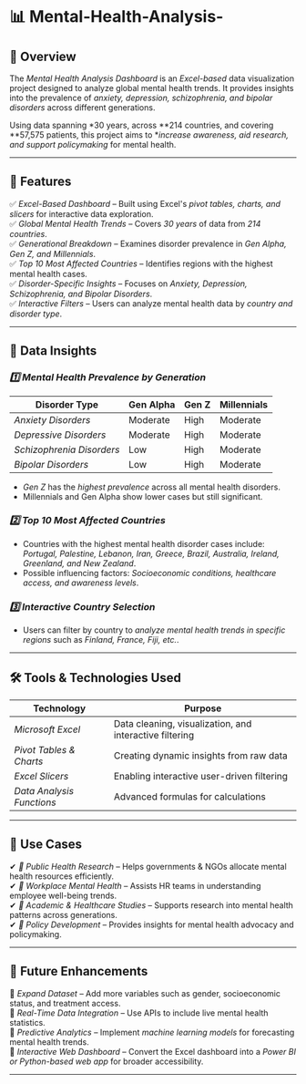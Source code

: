 # 📊  Mental-Health-Analysis- 

## 📝 Overview  
The *Mental Health Analysis Dashboard* is an *Excel-based* data visualization project designed to analyze global mental health trends. It provides insights into the prevalence of *anxiety, depression, schizophrenia, and bipolar disorders* across different generations.  

Using data spanning *30 years, across **214 countries, and covering **57,575 patients, this project aims to **increase awareness, aid research, and support policymaking* for mental health.  

---

## 🚀 Features  
✅ *Excel-Based Dashboard* – Built using Excel's *pivot tables, charts, and slicers* for interactive data exploration.  
✅ *Global Mental Health Trends* – Covers *30 years* of data from *214 countries*.  
✅ *Generational Breakdown* – Examines disorder prevalence in *Gen Alpha, Gen Z, and Millennials*.  
✅ *Top 10 Most Affected Countries* – Identifies regions with the highest mental health cases.  
✅ *Disorder-Specific Insights* – Focuses on *Anxiety, Depression, Schizophrenia, and Bipolar Disorders*.  
✅ *Interactive Filters* – Users can analyze mental health data by *country and disorder type*.  

---

## 🔎 Data Insights  
### *1️⃣ Mental Health Prevalence by Generation*  
| Disorder Type         | Gen Alpha | Gen Z | Millennials |
|----------------------|----------|------|------------|
| *Anxiety Disorders*   | Moderate | High | Moderate |
| *Depressive Disorders* | Moderate | High | Moderate |
| *Schizophrenia Disorders* | Low  | High | Moderate |
| *Bipolar Disorders*   | Low  | High | Moderate |

- *Gen Z* has the *highest prevalence* across all mental health disorders.  
- Millennials and Gen Alpha show lower cases but still significant.  

### *2️⃣ Top 10 Most Affected Countries*  
- Countries with the highest mental health disorder cases include:  
  *Portugal, Palestine, Lebanon, Iran, Greece, Brazil, Australia, Ireland, Greenland, and New Zealand*.  
- Possible influencing factors: *Socioeconomic conditions, healthcare access, and awareness levels*.  

### *3️⃣ Interactive Country Selection*  
- Users can filter by country to *analyze mental health trends in specific regions* such as *Finland, France, Fiji, etc.*.  

---

## 🛠 Tools & Technologies Used  
| Technology | Purpose |
|------------|---------|
| *Microsoft Excel* | Data cleaning, visualization, and interactive filtering |
| *Pivot Tables & Charts* | Creating dynamic insights from raw data |
| *Excel Slicers* | Enabling interactive user-driven filtering |
| *Data Analysis Functions* | Advanced formulas for calculations |

---

## 🎯 Use Cases  
✔ *📌 Public Health Research* – Helps governments & NGOs allocate mental health resources efficiently.  
✔ *🏢 Workplace Mental Health* – Assists HR teams in understanding employee well-being trends.  
✔ *🔬 Academic & Healthcare Studies* – Supports research into mental health patterns across generations.  
✔ *📜 Policy Development* – Provides insights for mental health advocacy and policymaking.  

---

## 📅 Future Enhancements  
🔹 *Expand Dataset* – Add more variables such as gender, socioeconomic status, and treatment access.  
🔹 *Real-Time Data Integration* – Use APIs to include live mental health statistics.  
🔹 *Predictive Analytics* – Implement *machine learning models* for forecasting mental health trends.  
🔹 *Interactive Web Dashboard* – Convert the Excel dashboard into a *Power BI or Python-based web app* for broader accessibility.  

---

